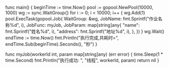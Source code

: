 func main() {
	beginTime := time.Now()
	pool := gopool.NewPool(10000, 1000)
	wg := sync.WaitGroup{}
	for i := 0; i < 10000; i++ {
		wg.Add(1)
		pool.ExecTask(gopool.Job{
			WaitGroup: &wg,
			JobName:   fmt.Sprintf("作业名称%d", i),
			JobFunc:   myJob,
			JobParam: map[string]any{
				"name":    fmt.Sprintf("姓名%d", i),
				"address": fmt.Sprintf("地址%d", i),
			},
		})
	}
	wg.Wait()
	endTime := time.Now()
	fmt.Println("执行完成,共耗时=", endTime.Sub(beginTime).Seconds(), "秒")
}

func myJob(workerId int, param map[string]any) (err error) {
	time.Sleep(1 * time.Second)
	fmt.Println("执行成功: ", "线程", workerId, param)
	return nil
}
